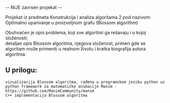 -- NIJE zavrsen projekat -- 

Projekat iz predmeta Konstrukcija i analiza algoritama 2 pod nazivom: Optimalno uparivanje u proizvoljnom grafu (Blossom algorithm)

Obuhvaćen je opis problema, koji sve algoritmi ga rešavaju i u kojoj složenosti;                                                       
detaljan opis Blossom algoritma, njegova složenost, primeri gde se algoritam može primeniti u realnom životu i kratka biografija autora algoritma.

## U prilogu:
    vizualizacija Blossom algoritma, rađena u programskom jeziku python uz python framework za matematičke animacije Manim - https://github.com/ManimCommunity/manim
    C++ implementacija Blossom algoritma
